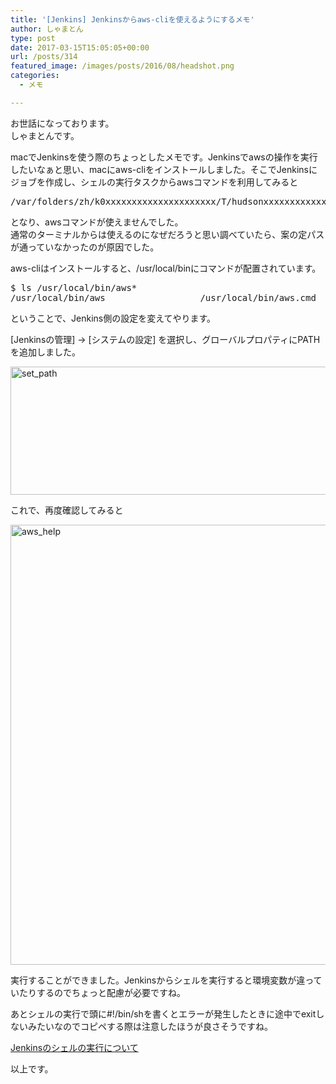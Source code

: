 ```yaml
---
title: '[Jenkins] Jenkinsからaws-cliを使えるようにするメモ'
author: しゃまとん
type: post
date: 2017-03-15T15:05:05+00:00
url: /posts/314
featured_image: /images/posts/2016/08/headshot.png
categories:
  - メモ

---
```

お世話になっております。  
しゃまとんです。

macでJenkinsを使う際のちょっとしたメモです。Jenkinsでawsの操作を実行したいなぁと思い、macにaws-cliをインストールしました。そこでJenkinsにジョブを作成し、シェルの実行タスクからawsコマンドを利用してみると

<pre class="lang:default decode:true ">/var/folders/zh/k0xxxxxxxxxxxxxxxxxxxxx/T/hudsonxxxxxxxxxxxxx.sh: line **: aws: command not found</pre>

となり、awsコマンドが使えませんでした。  
通常のターミナルからは使えるのになぜだろうと思い調べていたら、案の定パスが通っていなかったのが原因でした。

aws-cliはインストールすると、/usr/local/binにコマンドが配置されています。

<pre class="lang:sh decode:true ">$ ls /usr/local/bin/aws*
/usr/local/bin/aws                  /usr/local/bin/aws.cmd              /usr/local/bin/aws_completer        /usr/local/bin/aws_zsh_completer.sh
</pre>

ということで、Jenkins側の設定を変えてやります。

[Jenkinsの管理] → [システムの設定] を選択し、グローバルプロパティにPATHを追加しました。

[<img src="https://shamaton.orz.hm/blog/images/posts/2016/10/set_path.png" alt="set_path" width="990" height="205" class="aligncenter size-full wp-image-315" />][1]

これで、再度確認してみると

[<img src="https://shamaton.orz.hm/blog/images/posts/2016/10/aws_help.png" alt="aws_help" width="1320" height="704" class="aligncenter size-full wp-image-316" />][2]

実行することができました。Jenkinsからシェルを実行すると環境変数が違っていたりするのでちょっと配慮が必要ですね。

あとシェルの実行で頭に#!/bin/shを書くとエラーが発生したときに途中でexitしないみたいなのでコピペする際は注意したほうが良さそうですね。

[Jenkinsのシェルの実行について][3]

以上です。

 [1]: https://shamaton.orz.hm/blog/images/posts/2016/10/set_path.png
 [2]: https://shamaton.orz.hm/blog/images/posts/2016/10/aws_help.png
 [3]: http://qiita.com/mechamogera/items/f689b95670127d5bf046